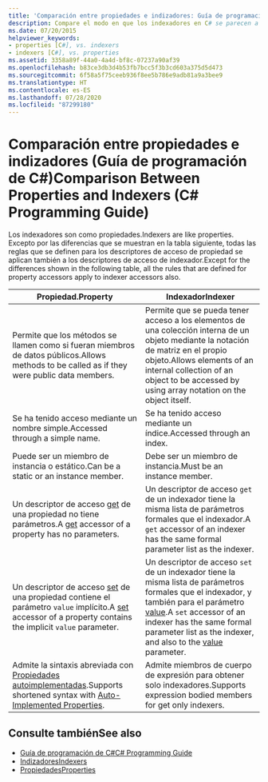 ```yaml
---
title: 'Comparación entre propiedades e indizadores: Guía de programación de C#'
description: Compare el modo en que los indexadores en C# se parecen a las propiedades. Excepto por algunas diferencias, las reglas que se definen para los descriptores de acceso de propiedad se aplican a los descriptores de acceso de indexador.
ms.date: 07/20/2015
helpviewer_keywords:
- properties [C#], vs. indexers
- indexers [C#], vs. properties
ms.assetid: 3358a89f-44a0-4a4d-bf8c-07237a90af39
ms.openlocfilehash: b83ce3db3d4b53fb7bcc5f3b3cd603a375d5d473
ms.sourcegitcommit: 6f58a5f75ceeb936f8ee5b786e9adb81a9a3bee9
ms.translationtype: HT
ms.contentlocale: es-ES
ms.lasthandoff: 07/28/2020
ms.locfileid: "87299180"
---
```

# <a name="comparison-between-properties-and-indexers-c-programming-guide"></a><span data-ttu-id="eb23c-104">Comparación entre propiedades e indizadores (Guía de programación de C#)</span><span class="sxs-lookup"><span data-stu-id="eb23c-104">Comparison Between Properties and Indexers (C# Programming Guide)</span></span>
<span data-ttu-id="eb23c-105">Los indexadores son como propiedades.</span><span class="sxs-lookup"><span data-stu-id="eb23c-105">Indexers are like properties.</span></span> <span data-ttu-id="eb23c-106">Excepto por las diferencias que se muestran en la tabla siguiente, todas las reglas que se definen para los descriptores de acceso de propiedad se aplican también a los descriptores de acceso de indexador.</span><span class="sxs-lookup"><span data-stu-id="eb23c-106">Except for the differences shown in the following table, all the rules that are defined for property accessors apply to indexer accessors also.</span></span>  
  
|<span data-ttu-id="eb23c-107">Propiedad.</span><span class="sxs-lookup"><span data-stu-id="eb23c-107">Property</span></span>|<span data-ttu-id="eb23c-108">Indexador</span><span class="sxs-lookup"><span data-stu-id="eb23c-108">Indexer</span></span>|  
|--------------|-------------|  
|<span data-ttu-id="eb23c-109">Permite que los métodos se llamen como si fueran miembros de datos públicos.</span><span class="sxs-lookup"><span data-stu-id="eb23c-109">Allows methods to be called as if they were public data members.</span></span>|<span data-ttu-id="eb23c-110">Permite que se pueda tener acceso a los elementos de una colección interna de un objeto mediante la notación de matriz en el propio objeto.</span><span class="sxs-lookup"><span data-stu-id="eb23c-110">Allows elements of an internal collection of an object to be accessed by using array notation on the object itself.</span></span>|  
|<span data-ttu-id="eb23c-111">Se ha tenido acceso mediante un nombre simple.</span><span class="sxs-lookup"><span data-stu-id="eb23c-111">Accessed through a simple name.</span></span>|<span data-ttu-id="eb23c-112">Se ha tenido acceso mediante un índice.</span><span class="sxs-lookup"><span data-stu-id="eb23c-112">Accessed through an index.</span></span>|  
|<span data-ttu-id="eb23c-113">Puede ser un miembro de instancia o estático.</span><span class="sxs-lookup"><span data-stu-id="eb23c-113">Can be a static or an instance member.</span></span>|<span data-ttu-id="eb23c-114">Debe ser un miembro de instancia.</span><span class="sxs-lookup"><span data-stu-id="eb23c-114">Must be an instance member.</span></span>|  
|<span data-ttu-id="eb23c-115">Un descriptor de acceso [get](../../language-reference/keywords/get.md) de una propiedad no tiene parámetros.</span><span class="sxs-lookup"><span data-stu-id="eb23c-115">A [get](../../language-reference/keywords/get.md) accessor of a property has no parameters.</span></span>|<span data-ttu-id="eb23c-116">Un descriptor de acceso `get` de un indexador tiene la misma lista de parámetros formales que el indexador.</span><span class="sxs-lookup"><span data-stu-id="eb23c-116">A `get` accessor of an indexer has the same formal parameter list as the indexer.</span></span>|  
|<span data-ttu-id="eb23c-117">Un descriptor de acceso [set](../../language-reference/keywords/set.md) de una propiedad contiene el parámetro `value` implícito.</span><span class="sxs-lookup"><span data-stu-id="eb23c-117">A [set](../../language-reference/keywords/set.md) accessor of a property contains the implicit `value` parameter.</span></span>|<span data-ttu-id="eb23c-118">Un descriptor de acceso `set` de un indexador tiene la misma lista de parámetros formales que el indexador, y también para el parámetro [value](../../language-reference/keywords/value.md).</span><span class="sxs-lookup"><span data-stu-id="eb23c-118">A `set` accessor of an indexer has the same formal parameter list as the indexer, and also to the [value](../../language-reference/keywords/value.md) parameter.</span></span>|  
|<span data-ttu-id="eb23c-119">Admite la sintaxis abreviada con [Propiedades autoimplementadas](../classes-and-structs/auto-implemented-properties.md).</span><span class="sxs-lookup"><span data-stu-id="eb23c-119">Supports shortened syntax with [Auto-Implemented Properties](../classes-and-structs/auto-implemented-properties.md).</span></span>|<span data-ttu-id="eb23c-120">Admite miembros de cuerpo de expresión para obtener solo indexadores.</span><span class="sxs-lookup"><span data-stu-id="eb23c-120">Supports expression bodied members for get only indexers.</span></span>|  
  
## <a name="see-also"></a><span data-ttu-id="eb23c-121">Consulte también</span><span class="sxs-lookup"><span data-stu-id="eb23c-121">See also</span></span>

- [<span data-ttu-id="eb23c-122">Guía de programación de C#</span><span class="sxs-lookup"><span data-stu-id="eb23c-122">C# Programming Guide</span></span>](../index.md)
- [<span data-ttu-id="eb23c-123">Indizadores</span><span class="sxs-lookup"><span data-stu-id="eb23c-123">Indexers</span></span>](./index.md)
- [<span data-ttu-id="eb23c-124">Propiedades</span><span class="sxs-lookup"><span data-stu-id="eb23c-124">Properties</span></span>](../classes-and-structs/properties.md)
